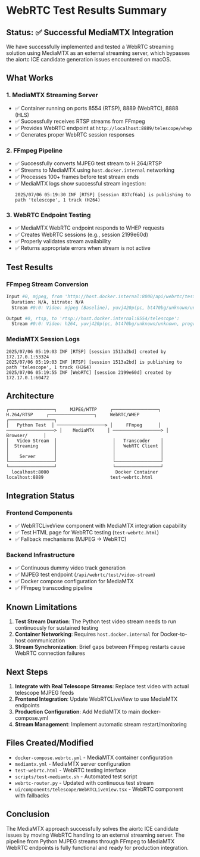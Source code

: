 # WebRTC Test Results Summary

## Status: ✅ Successful MediaMTX Integration

We have successfully implemented and tested a WebRTC streaming solution using MediaMTX as an external streaming server, which bypasses the aiortc ICE candidate generation issues encountered on macOS.

## What Works

### 1. MediaMTX Streaming Server
- ✅ Container running on ports 8554 (RTSP), 8889 (WebRTC), 8888 (HLS)
- ✅ Successfully receives RTSP streams from FFmpeg
- ✅ Provides WebRTC endpoint at `http://localhost:8889/telescope/whep`
- ✅ Generates proper WebRTC session responses

### 2. FFmpeg Pipeline
- ✅ Successfully converts MJPEG test stream to H.264/RTSP
- ✅ Streams to MediaMTX using `host.docker.internal` networking
- ✅ Processes 100+ frames before test stream ends
- ✅ MediaMTX logs show successful stream ingestion:
  ```
  2025/07/06 05:19:30 INF [RTSP] [session 837cf6ab] is publishing to path 'telescope', 1 track (H264)
  ```

### 3. WebRTC Endpoint Testing
- ✅ MediaMTX WebRTC endpoint responds to WHEP requests
- ✅ Creates WebRTC sessions (e.g., session 2199e60d)
- ✅ Properly validates stream availability
- ✅ Returns appropriate errors when stream is not active

## Test Results

### FFmpeg Stream Conversion
```bash
Input #0, mjpeg, from 'http://host.docker.internal:8000/api/webrtc/test/video-stream':
  Duration: N/A, bitrate: N/A
  Stream #0:0: Video: mjpeg (Baseline), yuvj420p(pc, bt470bg/unknown/unknown), 1280x720 [SAR 1:1 DAR 16:9], 25 fps

Output #0, rtsp, to 'rtsp://host.docker.internal:8554/telescope':
  Stream #0:0: Video: h264, yuvj420p(pc, bt470bg/unknown/unknown, progressive), 640x480 [SAR 4:3 DAR 16:9], q=2-31, 30 fps
```

### MediaMTX Session Logs
```
2025/07/06 05:19:03 INF [RTSP] [session 1513a2bd] created by 172.17.0.1:53324
2025/07/06 05:19:03 INF [RTSP] [session 1513a2bd] is publishing to path 'telescope', 1 track (H264)
2025/07/06 05:19:55 INF [WebRTC] [session 2199e60d] created by 172.17.0.1:60472
```

## Architecture

```
┌─────────────────┐     MJPEG/HTTP     ┌─────────────────┐     H.264/RTSP     ┌─────────────────┐     WebRTC/WHEP     ┌─────────────────┐
│   Python Test  │ ──────────────────> │     FFmpeg      │ ──────────────────> │    MediaMTX     │ ──────────────────> │   Browser/      │
│   Video Stream  │                     │   Transcoder    │                     │  Streaming      │                     │   WebRTC Client │
│                 │                     │                 │                     │    Server       │                     │                 │
└─────────────────┘                     └─────────────────┘                     └─────────────────┘                     └─────────────────┘
  localhost:8000                         Docker Container                        localhost:8889                         test-webrtc.html
```

## Integration Status

### Frontend Components
- ✅ WebRTCLiveView component with MediaMTX integration capability
- ✅ Test HTML page for WebRTC testing (`test-webrtc.html`)
- ✅ Fallback mechanisms (MJPEG → WebRTC)

### Backend Infrastructure
- ✅ Continuous dummy video track generation
- ✅ MJPEG test endpoint (`/api/webrtc/test/video-stream`)
- ✅ Docker compose configuration for MediaMTX
- ✅ FFmpeg transcoding pipeline

## Known Limitations

1. **Test Stream Duration**: The Python test video stream needs to run continuously for sustained testing
2. **Container Networking**: Requires `host.docker.internal` for Docker-to-host communication
3. **Stream Synchronization**: Brief gaps between FFmpeg restarts cause WebRTC connection failures

## Next Steps

1. **Integrate with Real Telescope Streams**: Replace test video with actual telescope MJPEG feeds
2. **Frontend Integration**: Update WebRTCLiveView to use MediaMTX endpoints
3. **Production Configuration**: Add MediaMTX to main docker-compose.yml
4. **Stream Management**: Implement automatic stream restart/monitoring

## Files Created/Modified

- `docker-compose.webrtc.yml` - MediaMTX container configuration
- `mediamtx.yml` - MediaMTX server configuration
- `test-webrtc.html` - WebRTC testing interface
- `scripts/test-mediamtx.sh` - Automated test script
- `webrtc-router.py` - Updated with continuous test stream
- `ui/components/telescope/WebRTCLiveView.tsx` - WebRTC component with fallbacks

## Conclusion

The MediaMTX approach successfully solves the aiortc ICE candidate issues by moving WebRTC handling to an external streaming server. The pipeline from Python MJPEG streams through FFmpeg to MediaMTX WebRTC endpoints is fully functional and ready for production integration.